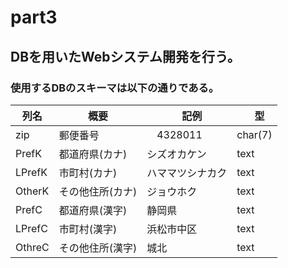# part3

## DBを用いたWebシステム開発を行う。

### 使用するDBのスキーマは以下の通りである。

|  列名  |  概要  |　記例　|　型 |
| ---- | ---- | ---- | ---- |
|  zip  |  郵便番号  |　4328011 | char(7) |
|  PrefK  |  都道府県(カナ)  | シズオカケン | text |
|  LPrefK  |  市町村(カナ)  | ハママツシナカク | text |
|  OtherK  |  その他住所(カナ)  | ジョウホク | text |
|  PrefC  |  都道府県(漢字)  | 静岡県 | text |
|  LPrefC  |  市町村(漢字)  | 浜松市中区 | text |
|  OthreC  |  その他住所(漢字)  | 城北 | text |
